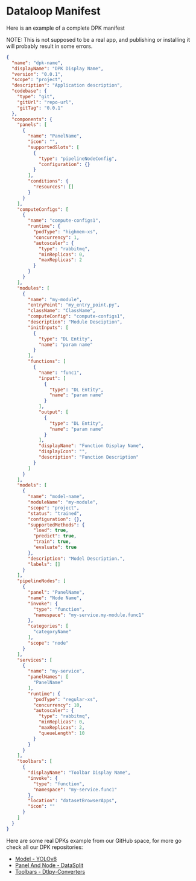 # Dataloop Manifest

Here is an example of a complete DPK manifest

NOTE: This is not supposed to be a real app, and publishing or installing it will probably result in some errors.

```json
{
  "name": "dpk-name",
  "displayName": "DPK Display Name",
  "version": "0.0.1",
  "scope": "project",
  "description": "Application description",
  "codebase": {
    "type": "git",
    "gitUrl": "repo-url",
    "gitTag": "0.0.1"
  },
  "components": {
    "panels": [
      {
        "name": "PanelName",
        "icon": "",
        "supportedSlots": [
          {
            "type": "pipelineNodeConfig",
            "configuration": {}
          }
        ],
        "conditions": {
          "resources": []
        }
      }
    ],
    "computeConfigs": [
      {
        "name": "compute-configs1",
        "runtime": {
          "podType": "highmem-xs",
          "concurrency": 1,
          "autoscaler": {
            "type": "rabbitmq",
            "minReplicas": 0,
            "maxReplicas": 2
          }
        }
      }
    ],
    "modules": [
      {
        "name": "my-module",
        "entryPoint": "my_entry_point.py",
        "className": "ClassName",
        "computeConfig": "compute-configs1",
        "description": "Module Desciption",
        "initInputs": [
          {
            "type": "DL Entity",
            "name": "param name"
          }
        ],
        "functions": [
          {
            "name": "func1",
            "input": [
              {
                "type": "DL Entity",
                "name": "param name"
              }
            ],
            "output": [
              {
                "type": "DL Entity",
                "name": "param name"
              }
            ],
            "displayName": "Function Display Name",
            "displayIcon": "",
            "description": "Function Description"
          }
        ]
      }
    ],
    "models": [
      {
        "name": "model-name",
        "moduleName": "my-module",
        "scope": "project",
        "status": "trained",
        "configuration": {},
        "supportedMethods": {
          "load": true,
          "predict": true,
          "train": true,
          "evaluate": true
        },
        "description": "Model Description.",
        "labels": []
      }
    ],
    "pipelineNodes": [
      {
        "panel": "PanelName",
        "name": "Node Name",
        "invoke": {
          "type": "function",
          "namespace": "my-service.my-module.func1"
        },
        "categories": [
          "categoryName"
        ],
        "scope": "node"
      }
    ],
    "services": [
      {
        "name": "my-service",
        "panelNames": [
          "PanelName"
        ],
        "runtime": {
          "podType": "regular-xs",
          "concurrency": 10,
          "autoscaler": {
            "type": "rabbitmq",
            "minReplicas": 0,
            "maxReplicas": 2,
            "queueLength": 10
          }
        }
      }
    ],
    "toolbars": [
      {
        "displayName": "Toolbar Display Name",
        "invoke": {
          "type": "function",
          "namespace": "my-service.func1"
        },
        "location": "datasetBrowserApps",
        "icon": ""
      }
    ]
  }
}
```

Here are some real DPKs example from our GitHub space, for more go check all our DPK repositories:
- [Model - YOLOv8](https://github.com/dataloop-ai-apps/yolov8/blob/main/dataloop.json)
- [Panel And Node - DataSplit](https://github.com/dataloop-ai-apps/data-split/blob/main/dataloop.json)
- [Toolbars - Dtlpy-Converters](https://github.com/dataloop-ai-apps/yolov8/blob/main/dataloop.json)


